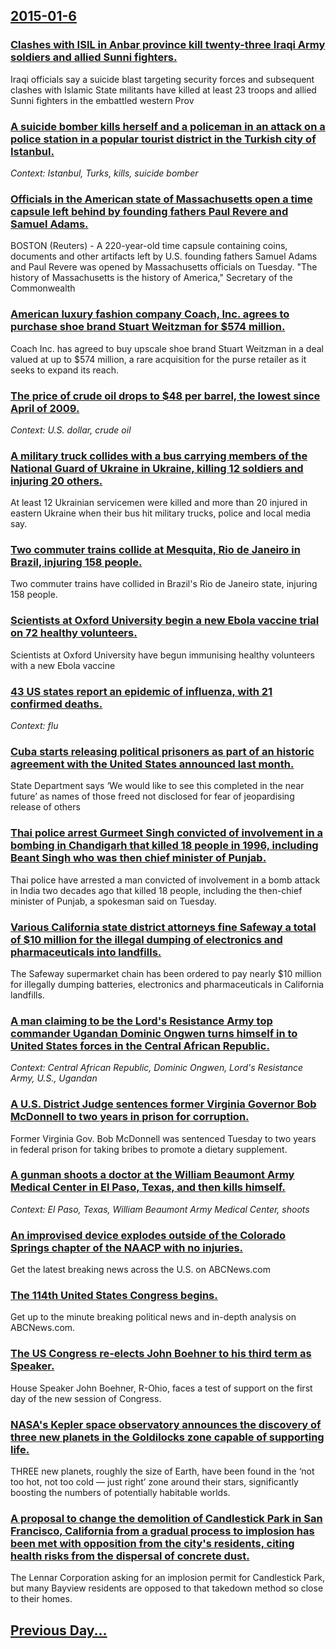 ## [2015-01-6](/news/2015/01/6/index.md)

### [Clashes with ISIL in Anbar province kill twenty-three Iraqi Army soldiers and allied Sunni fighters. ](/news/2015/01/6/clashes-with-isil-in-anbar-province-kill-twenty-three-iraqi-army-soldiers-and-allied-sunni-fighters.md)
Iraqi officials say a suicide blast targeting security forces and subsequent clashes with Islamic State militants have killed at least 23 troops and allied Sunni fighters in the embattled western Prov

### [A suicide bomber kills herself and a policeman in an attack on a police station in a popular tourist district in the Turkish city of Istanbul. ](/news/2015/01/6/a-suicide-bomber-kills-herself-and-a-policeman-in-an-attack-on-a-police-station-in-a-popular-tourist-district-in-the-turkish-city-of-istanbu.md)
_Context: Istanbul, Turks, kills, suicide bomber_

### [Officials in the American state of Massachusetts open a time capsule left behind by founding fathers Paul Revere and Samuel Adams. ](/news/2015/01/6/officials-in-the-american-state-of-massachusetts-open-a-time-capsule-left-behind-by-founding-fathers-paul-revere-and-samuel-adams.md)
BOSTON (Reuters) - A 220-year-old time capsule containing coins, documents and other artifacts left by U.S. founding fathers Samuel Adams and Paul Revere was opened by Massachusetts officials on Tuesday. &quot;The history of Massachusetts is the history of America,&quot; Secretary of the Commonwealth

### [American luxury fashion company Coach, Inc. agrees to purchase shoe brand Stuart Weitzman for $574 million. ](/news/2015/01/6/american-luxury-fashion-company-coach-inc-agrees-to-purchase-shoe-brand-stuart-weitzman-for-574-million.md)
Coach Inc. has agreed to buy upscale shoe brand Stuart Weitzman in a deal valued at up to $574 million, a rare acquisition for the purse retailer as it seeks to expand its reach.

### [The price of crude oil drops to $48 per barrel, the lowest since April of 2009. ](/news/2015/01/6/the-price-of-crude-oil-drops-to-48-per-barrel-the-lowest-since-april-of-2009.md)
_Context: U.S. dollar, crude oil_

### [A military truck collides with a bus carrying members of the National Guard of Ukraine in Ukraine, killing 12 soldiers and injuring 20 others. ](/news/2015/01/6/a-military-truck-collides-with-a-bus-carrying-members-of-the-national-guard-of-ukraine-in-ukraine-killing-12-soldiers-and-injuring-20-other.md)
At least 12 Ukrainian servicemen were killed and more than 20 injured in eastern Ukraine when their bus hit military trucks, police and local media say.

### [Two commuter trains collide at Mesquita, Rio de Janeiro in Brazil, injuring 158 people. ](/news/2015/01/6/two-commuter-trains-collide-at-mesquita-rio-de-janeiro-in-brazil-injuring-158-people.md)
Two commuter trains have collided in Brazil&#39;s Rio de Janeiro state, injuring 158 people.

### [Scientists at Oxford University begin a new Ebola vaccine trial on 72 healthy volunteers. ](/news/2015/01/6/scientists-at-oxford-university-begin-a-new-ebola-vaccine-trial-on-72-healthy-volunteers.md)
Scientists at Oxford University have begun immunising healthy volunteers with a new Ebola vaccine

### [43 US states report an epidemic of influenza, with 21 confirmed deaths. ](/news/2015/01/6/43-us-states-report-an-epidemic-of-influenza-with-21-confirmed-deaths.md)
_Context: flu_

### [Cuba starts releasing political prisoners as part of an historic agreement with the United States announced last month. ](/news/2015/01/6/cuba-starts-releasing-political-prisoners-as-part-of-an-historic-agreement-with-the-united-states-announced-last-month.md)
State Department says ‘We would like to see this completed in the near future’ as names of those freed not disclosed for fear of jeopardising release of others

### [Thai police arrest Gurmeet Singh convicted of involvement in a bombing in Chandigarh that killed 18 people in 1996, including Beant Singh who was then chief minister of Punjab. ](/news/2015/01/6/thai-police-arrest-gurmeet-singh-convicted-of-involvement-in-a-bombing-in-chandigarh-that-killed-18-people-in-1996-including-beant-singh-wh.md)
Thai police have arrested a man convicted of involvement in a bomb attack in India two decades ago that killed 18 people, including the then-chief minister of Punjab, a spokesman said on Tuesday.

### [Various California state district attorneys fine Safeway a total of $10 million for the illegal dumping of electronics and pharmaceuticals into landfills. ](/news/2015/01/6/various-california-state-district-attorneys-fine-safeway-a-total-of-10-million-for-the-illegal-dumping-of-electronics-and-pharmaceuticals-i.md)
The Safeway supermarket chain has been ordered to pay nearly $10 million for illegally dumping batteries, electronics and pharmaceuticals in California landfills.

### [A man claiming to be the Lord's Resistance Army top commander Ugandan Dominic Ongwen turns himself in to United States forces in the Central African Republic. ](/news/2015/01/6/a-man-claiming-to-be-the-lord-s-resistance-army-top-commander-ugandan-dominic-ongwen-turns-himself-in-to-united-states-forces-in-the-central.md)
_Context: Central African Republic, Dominic Ongwen, Lord's Resistance Army, U.S., Ugandan_

### [A U.S. District Judge sentences former Virginia Governor Bob McDonnell to two years in prison for corruption. ](/news/2015/01/6/a-u-s-district-judge-sentences-former-virginia-governor-bob-mcdonnell-to-two-years-in-prison-for-corruption.md)
Former Virginia Gov. Bob McDonnell was sentenced Tuesday to two years in federal prison for taking bribes to promote a dietary supplement.

### [A gunman shoots a doctor at the William Beaumont Army Medical Center in El Paso, Texas, and then kills himself. ](/news/2015/01/6/a-gunman-shoots-a-doctor-at-the-william-beaumont-army-medical-center-in-el-paso-texas-and-then-kills-himself.md)
_Context: El Paso, Texas, William Beaumont Army Medical Center, shoots_

### [An improvised device explodes outside of the Colorado Springs chapter of the NAACP with no injuries. ](/news/2015/01/6/an-improvised-device-explodes-outside-of-the-colorado-springs-chapter-of-the-naacp-with-no-injuries.md)
Get the latest breaking news across the U.S. on ABCNews.com

### [The 114th United States Congress begins. ](/news/2015/01/6/the-114th-united-states-congress-begins.md)
Get up to the minute breaking political news and in-depth analysis on ABCNews.com.

### [The US Congress re-elects John Boehner to his third term as Speaker. ](/news/2015/01/6/the-us-congress-re-elects-john-boehner-to-his-third-term-as-speaker.md)
House Speaker John Boehner, R-Ohio, faces a test of support on the first day of the new session of Congress.

### [NASA's Kepler space observatory announces the discovery of three new planets in the Goldilocks zone capable of supporting life. ](/news/2015/01/6/nasa-s-kepler-space-observatory-announces-the-discovery-of-three-new-planets-in-the-goldilocks-zone-capable-of-supporting-life.md)
THREE new planets, roughly the size of Earth, have been found in the ‘not too hot, not too cold — just right’ zone around their stars, significantly boosting the numbers of potentially habitable worlds.

### [A proposal to change the demolition of Candlestick Park in San Francisco, California from a gradual process to implosion has been met with opposition from the city's residents, citing health risks from the dispersal of concrete dust. ](/news/2015/01/6/a-proposal-to-change-the-demolition-of-candlestick-park-in-san-francisco-california-from-a-gradual-process-to-implosion-has-been-met-with-o.md)
The Lennar Corporation asking for an implosion permit for Candlestick Park, but many Bayview residents are opposed to that takedown method so close to their homes.

## [Previous Day...](/news/2015/01/5/index.md)

